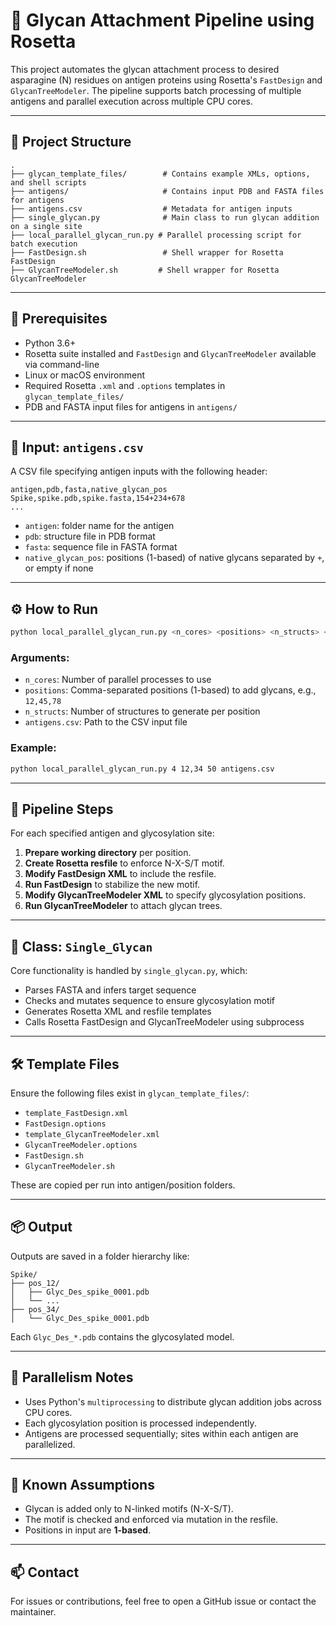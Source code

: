 
# 🧬 Glycan Attachment Pipeline using Rosetta

This project automates the glycan attachment process to desired asparagine (N) residues on antigen proteins using Rosetta's `FastDesign` and `GlycanTreeModeler`. The pipeline supports batch processing of multiple antigens and parallel execution across multiple CPU cores.

---

## 📁 Project Structure

```
.
├── glycan_template_files/        # Contains example XMLs, options, and shell scripts
├── antigens/                     # Contains input PDB and FASTA files for antigens
├── antigens.csv                  # Metadata for antigen inputs
├── single_glycan.py              # Main class to run glycan addition on a single site
├── local_parallel_glycan_run.py # Parallel processing script for batch execution
├── FastDesign.sh                 # Shell wrapper for Rosetta FastDesign
├── GlycanTreeModeler.sh         # Shell wrapper for Rosetta GlycanTreeModeler
```

---

## 🧪 Prerequisites

- Python 3.6+
- Rosetta suite installed and `FastDesign` and `GlycanTreeModeler` available via command-line
- Linux or macOS environment
- Required Rosetta `.xml` and `.options` templates in `glycan_template_files/`
- PDB and FASTA input files for antigens in `antigens/`

---

## 📄 Input: `antigens.csv`

A CSV file specifying antigen inputs with the following header:

```csv
antigen,pdb,fasta,native_glycan_pos
Spike,spike.pdb,spike.fasta,154+234+678
...
```

- `antigen`: folder name for the antigen
- `pdb`: structure file in PDB format
- `fasta`: sequence file in FASTA format
- `native_glycan_pos`: positions (1-based) of native glycans separated by `+`, or empty if none

---

## ⚙️ How to Run

```bash
python local_parallel_glycan_run.py <n_cores> <positions> <n_structs> <antigens.csv>
```

### Arguments:

- `n_cores`: Number of parallel processes to use
- `positions`: Comma-separated positions (1-based) to add glycans, e.g., `12,45,78`
- `n_structs`: Number of structures to generate per position
- `antigens.csv`: Path to the CSV input file

### Example:

```bash
python local_parallel_glycan_run.py 4 12,34 50 antigens.csv
```

---

## 🚀 Pipeline Steps

For each specified antigen and glycosylation site:

1. **Prepare working directory** per position.
2. **Create Rosetta resfile** to enforce N-X-S/T motif.
3. **Modify FastDesign XML** to include the resfile.
4. **Run FastDesign** to stabilize the new motif.
5. **Modify GlycanTreeModeler XML** to specify glycosylation positions.
6. **Run GlycanTreeModeler** to attach glycan trees.

---

## 🧠 Class: `Single_Glycan`

Core functionality is handled by `single_glycan.py`, which:
- Parses FASTA and infers target sequence
- Checks and mutates sequence to ensure glycosylation motif
- Generates Rosetta XML and resfile templates
- Calls Rosetta FastDesign and GlycanTreeModeler using subprocess

---

## 🛠 Template Files

Ensure the following files exist in `glycan_template_files/`:

- `template_FastDesign.xml`
- `FastDesign.options`
- `template_GlycanTreeModeler.xml`
- `GlycanTreeModeler.options`
- `FastDesign.sh`
- `GlycanTreeModeler.sh`

These are copied per run into antigen/position folders.

---

## 📦 Output

Outputs are saved in a folder hierarchy like:

```
Spike/
├── pos_12/
│   ├── Glyc_Des_spike_0001.pdb
│   └── ...
├── pos_34/
│   └── Glyc_Des_spike_0001.pdb
```

Each `Glyc_Des_*.pdb` contains the glycosylated model.

---

## 🧵 Parallelism Notes

- Uses Python's `multiprocessing` to distribute glycan addition jobs across CPU cores.
- Each glycosylation position is processed independently.
- Antigens are processed sequentially; sites within each antigen are parallelized.

---

## 📌 Known Assumptions

- Glycan is added only to N-linked motifs (N-X-S/T).
- The motif is checked and enforced via mutation in the resfile.
- Positions in input are **1-based**.

---

## 📫 Contact

For issues or contributions, feel free to open a GitHub issue or contact the maintainer.
